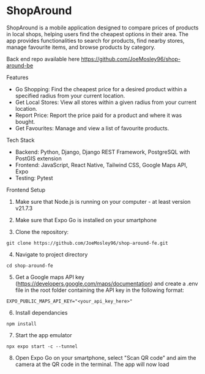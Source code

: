 # ShopAround

ShopAround is a mobile application designed to compare prices of products in local shops, helping users find the cheapest options in their area. The app provides functionalities to search for products, find nearby stores, manage favourite items, and browse products by category.

Back end repo available here https://github.com/JoeMosley96/shop-around-be

Features

- Go Shopping: Find the cheapest price for a desired product within a specified radius from your current location.
- Get Local Stores: View all stores within a given radius from your current location.
- Report Price: Report the price paid for a product and where it was bought.
- Get Favourites: Manage and view a list of favourite products.

Tech Stack
- Backend: Python, Django, Django REST Framework, PostgreSQL with PostGIS extension
- Frontend: JavaScript, React Native, Tailwind CSS, Google Maps API, Expo
- Testing: Pytest

Frontend Setup
1) Make sure that Node.js is running on your computer - at least version v21.7.3

2) Make sure that Expo Go is installed on your smartphone

3) Clone the repository:
```
git clone https://github.com/JoeMosley96/shop-around-fe.git
```

4) Navigate to project directory
```
cd shop-around-fe
```

5) Get a Google maps API key (https://developers.google.com/maps/documentation) and create a .env file in the root folder containing the API key in the following format: 
```
EXPO_PUBLIC_MAPS_API_KEY="<your_api_key_here>"
```

6) Install dependancies
```
npm install
```

7) Start the app emulator
```
npx expo start -c --tunnel
```

8) Open Expo Go on your smartphone, select "Scan QR code" and aim the camera at the QR code in the terminal. The app will now load

